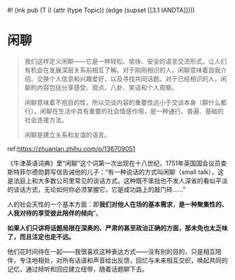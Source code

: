#! (ink pub (T i) (attr (type Topic)) (edge (supset [[3.1 IANDTA]])))


# 闲聊


> 我们这样定义闲聊——它是一种轻松、愉快、安全的语言交流形式，让人们有机会在发展深层关系前相互了解。对于刚刚相识的人，闲聊意味着自我介绍、交换个人信息和兴趣爱好，以及寻找共同话题。对于已经相识的人，闲聊的内容包括分享感受、观点、八卦、笑话和个人观察。
> 
> 闲聊意味着不抱目的性，所以交谈内容的重要性远小于交谈本身（聊什么都行）。闲聊在生活中具有重要的社会情感作用，是一种通行、普遍、基础的社会连接方法。
> 
> 闲聊是建立关系和友谊的语言。


ref:https://zhuanlan.zhihu.com/p/136709051

《牛津英语词典》里“闲聊”这个词第一次出现在十八世纪，1751年英国国会议员查斯特菲尔德勋爵写信告诫他的儿子：“有一种说话的方式叫闲聊（small talk），这是法庭上和大多数公司里常见的谈话方式。这种既不笨拙也不发人深省的看似平淡的谈话方式，无论如何你必须掌握它，它是成功路上的敲门砖……”

人的社会天性的一个基本方面：即**我们对他人在场的基本需求**，**是一种聚集性的、人我对待的享受彼此陪伴的倾向**”。

**如果人们只讲将话题局限在深奥的、严肃的甚至政治正确的方面，那未免也太乏味了，而且注定也走不远。**

他们花时间待在一起——我很喜欢这种表达方式——没有别的目的，只是相互陪伴，专注地相处，对所有话语和声音给出反馈，回忆与未来相互交织，唤起共同的记忆，通过倾听和回应建立纽带，随着话题聊下去。